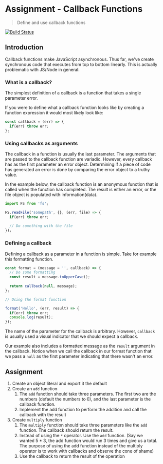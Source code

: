 # Assignment - Callback Functions 

> Define and use callback functions

[![Build Status](https://travis-ci.org/helio-training/fs-corejs-functions-callbacks.svg?branch=solutions)](https://travis-ci.org/helio-training/fs-corejs-functions-callbacks)

## Introduction

Callback functions make JavaScript asynchronous.  Thus far, we've create synchronous code that executes from top to bottom linearly.  This is actually problematic with JS/Node in general.      


### What is a callback?

The simplest definition of a callback is a function that takes a single parameter error.  

If you were to define what a callback function looks like by creating a function expression it would most likely look like:
 
```js
const callback = (err) => {
  if(err) throw err;
};
```

### Using callbacks as arguments

The callback in a function is usually the last parameter.  The arguments that are passed to the callback function are variadic.  However, every callback has as the first parameter an error object.  Determining if a piece of code has generated an error is done by comparing the error object to a truthy value.   

In the example below, the callback function is an anonymous function that is called when the function has completed.  The result is either an error, or the file object is populated with information(data).

```js
import FS from 'fs';

FS.readFile('somepath', {}, (err, file) => {
  if(err) throw err;
  
  // Do something with the file
});
```

### Defining a callback

Defining a callback as a parameter in a function is simple.  Take for example this formatting function.

```js
const format = (message = '', callback) => {
  // Do some formatting
  const result = message.toUpperCase();
  
  return callback(null, message);
};

// Using the format function

format('Hello', (err, result) => {
  if(err) throw err;
  console.log(result);
});
```

The name of the parameter for the callback is arbitrary. However, `callback` is usually used a visual indicator that we should expect a callback.

Our example also includes a formatted message as the `result` argument in the callback.  Notice when we call the callback in our format function that we pass a `null` as the first parameter indicating that there wasn't an error.

## Assignment

1. Create an object literal and export it the default
2. Create an  `add` function
    1. The `add` function should take three parameters.  The first two are the numbers (default the numbers to 0), and the last parameter is the callback function.
    2. Implement the add function to perform the addition and call the callback with the result
3. Create `multiply` function
    1. The `multiply` function should take three parameters like the `add` function.  The callback should return the result.
    2. Instead of using the `*` operator. Use the `add` function. (Say we wanted 5 * 3, the add function would run 3 times and give us a total.  The purpose of using the add function instead of the multiply operator is to work with callbacks and observe the cone of shame)
    3. Use the callback to return the result of the operation
